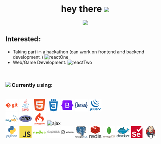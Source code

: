 <div id="header" align="center">
  <h1>hey there
  <img src="https://media.giphy.com/media/hvRJCLFzcasrR4ia7z/giphy.gif" width="30px"/></h1>
  <img src="https://media.tenor.com/X2pAPJa27_AAAAAM/what-are-you-doing-liam-walsh.gif" width="200"/>
</div>
<div id ="interest">
  <h2> Interested: </h2>
  <ul>
    <li> Taking part in a hackathon (can work on frontend and backend development.) 
    <img src="https://i.pinimg.com/originals/58/b2/cf/58b2cfd8cea2e39f50b7781876d178b5.gif" title="reactOne" alt="reactOne" width="50" height="50"/></li>
    <li> Web/Game Development. <img src="https://pic.funnygifsbox.com/uploads/2022/01/funnygifsbox.com-2022-01-22-12-31-51-85.gif" title="reactTwo" alt="reactTwo" width="50" height="50" /> </li>
  </ul>
</div>
<br>
<div id="languages">
<h3><img src="https://img.icons8.com/external-others-inmotus-design/256/external-Loading-loaders-others-inmotus-design-6.png" width="20px"/> Currently using:</h3><br>
  <img src="https://github.com/devicons/devicon/blob/master/icons/git/git-plain-wordmark.svg" title="git" alt="git" width="40" height="40" />
  <img src="https://github.com/devicons/devicon/blob/master/icons/java/java-original-wordmark.svg" title="Java" alt="Java" width="40" height="40"/>
  <img src="https://github.com/devicons/devicon/blob/master/icons/html5/html5-original.svg" title="HTML5" alt="HTML" width="40" height="40"/>
  <img src="https://github.com/devicons/devicon/blob/master/icons/css3/css3-plain-wordmark.svg"  title="CSS3" alt="CSS" width="40" height="40"/>
  <img src="https://github.com/devicons/devicon/blob/master/icons/bootstrap/bootstrap-original.svg" title="Bootstrap" alt="BS" width="40" height="40"/>
  <img src="https://github.com/devicons/devicon/blob/master/icons/less/less-plain-wordmark.svg" title="Less" alt="Less" width="40" height="40"/>
  <img src="https://github.com/devicons/devicon/blob/master/icons/jquery/jquery-plain-wordmark.svg" title="jquery" alt="jquery" width="40" height="40" /> <br>
  <img src="https://github.com/devicons/devicon/blob/master/icons/mysql/mysql-original-wordmark.svg" title="MySQL"  alt="MySQL" width="40" height="40"/> 
  <img src="https://github.com/devicons/devicon/blob/master/icons/php/php-original.svg" title="PHP"  alt="PHP" width="40" height="40"/>
  <img src="https://github.com/devicons/devicon/blob/master/icons/codeigniter/codeigniter-plain-wordmark.svg" title="CI" alt="CI" width="40" height="40"/>
  <img src="https://upload.wikimedia.org/wikipedia/commons/a/a1/AJAX_logo_by_gengns.svg" title="ajax" alt="ajax" width="70" height="40"/> <br>
  <img src="https://github.com/devicons/devicon/blob/master/icons/python/python-original-wordmark.svg" title="python" alt="python" width="40" height="40" />
  <img src="https://github.com/devicons/devicon/blob/master/icons/javascript/javascript-original.svg" title="JavaScript" alt="JavaScript" width="40" height="40"/>
  <img src="https://github.com/devicons/devicon/blob/master/icons/nodejs/nodejs-plain-wordmark.svg" title="JSnode" alt="JavaScript" width="40" height="40"/>
  <img src="https://github.com/devicons/devicon/blob/master/icons/express/express-original-wordmark.svg" title="express" alt="express" width="40" height="40" />
  <img src="https://github.com/devicons/devicon/blob/master/icons/socketio/socketio-original-wordmark.svg" title="socket" alt="socket" width="40" height="40" />
  <img src="https://github.com/devicons/devicon/blob/master/icons/postgresql/postgresql-original-wordmark.svg" title="postgresql" alt="postgresql" width="40" height="40" />
  <img src="https://github.com/devicons/devicon/blob/master/icons/redis/redis-original-wordmark.svg" title="redis" alt="redis" width="40" height="40" />
  <img src="https://github.com/devicons/devicon/blob/master/icons/mongodb/mongodb-original-wordmark.svg" title="mongodb" alt="mongodb" width="40" height="40" />
  <img src="https://github.com/devicons/devicon/blob/master/icons/docker/docker-original-wordmark.svg" title="docker" alt="docker" width="40" height="40" />
  <img src="https://github.com/devicons/devicon/blob/master/icons/selenium/selenium-original.svg" title="selenium" alt="selenium" width="40" height="40" />
  <img src="https://github.com/devicons/devicon/blob/master/icons/jenkins/jenkins-original.svg" title="jenkins" alt="jenkins" width="40" height="40" />
</div>
